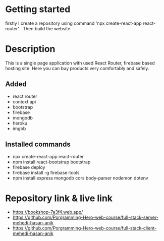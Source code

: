 # Getting started
firstly I create a repository using command 'npx create-react-app react-router' . 
Then build the website.

# Description
This is a single page application with used React Router, firebase based hosting site. 
Here you can buy products very comfortably and safely.

## Added
- react router
- context api
- bootstrap
- firebase
- mongodb
- heroku
- imgbb


## Installed commands
- npx create-react-app react-router
- npm install react-bootstrap bootstrap
- firebase deploy 
- firebase install -g firebase-tools
- npm install express mongodb cors body-parser nodemon dotenv

# Repository link & live link
- https://bookshop-7a3f4.web.app/
- https://github.com/Porgramming-Hero-web-course/full-stack-server-mehedi-hasan-anik
- https://github.com/Porgramming-Hero-web-course/full-stack-client-mehedi-hasan-anik